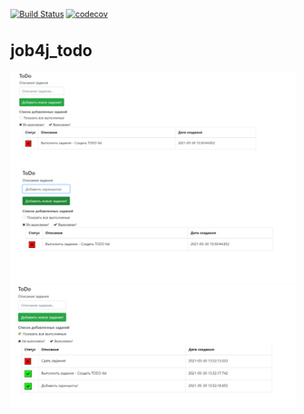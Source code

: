 [![Build Status](https://travis-ci.com/Selesito/job4j_todo.svg?branch=main)](https://travis-ci.com/Selesito/job4j_todo)
[![codecov](https://codecov.io/gh/Selesito/job4j_todo/branch/master/graph/badge.svg?token=3F79326ESD)](https://codecov.io/gh/Selesito/job4j_todo)
# job4j_todo
![alt text](https://github.com/Selesito/job4j_todo/blob/master/images/1.png)
![alt text](https://github.com/Selesito/job4j_todo/blob/master/images/2.png)
![alt text](https://github.com/Selesito/job4j_todo/blob/master/images/3.png)